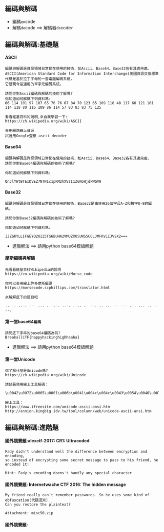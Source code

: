 ## 編碼與解碼
- 編碼`en`code
- 解碼`de`code ==> 解碼器`de`code`r`
## 編碼與解碼:基礎題
#### ASCII
```
編碼與解碼是資訊領域日常都在使用的技術，如Ascii、Base64、Base32各有其適用處。
ASCII(American Standard Code for Information Interchange)美國資訊交換標準代碼是基於拉丁字母的一套電腦編碼系統，
它是現今最通用的單字元編碼系統。

請問你對Ascii編碼與解碼的技術了解嗎?
你知道如何解碼下列資料嗎:
66 114 101 97 107 65 76 76 67 84 70 123 65 109 118 48 117 68 121 101 114 118 80 116 109 86 114 57 83 83 83 75 125

看看維基百科的說明,來自我學習一下:
https://zh.wikipedia.org/wiki/ASCII

善用網路線上資源
試著用Google查察 ascii decoder
```
#### Base64
```
編碼與解碼是資訊領域日常都在使用的技術，如Ascii、Base64、Base32各有其適用處，
請問你對Base64編碼與解碼的技術了解嗎?

你知道如何解碼下列資料嗎:

QnJlYWtBTExDVEZ7NTN1c1pRM2hXVzI1ZGNoWjdkWGV9
```

#### Base32
```
編碼與解碼是資訊領域日常都在使用的技術，Base32是由使用26個字母A-Z和數字0-9的編碼。

請問你對Base32編碼與解碼的技術了解嗎?

你知道如何解碼下列資料嗎:

IJZGKYLLIFGEYQ2UIZ5TS6BUHA2VMUZXO5UWS5CCLJMFKVLIJVSX2===
```
- 進階解法 ==> 請用python base64模組解題

#### 摩斯編碼與解碼
```
先看看維基百科Wikipedia的說明
https://en.wikipedia.org/wiki/Morse_code

你可以善用線上許多摩斯編碼
https://morsecode.scphillips.com/translator.html

來解解底下的題目吧

.. -. ..-. --- ... . -.-. ..-. .-.. .- --. .. ... -- --- .-. ... .. -. --.
```
#### 第一堂base64`編碼`
```
請問底下字串的base64編碼為何?
BreakallCTF{happyhackinghighhaaha}
```
- 進階解法 ==> 請用python base64模組解題

#### 第一堂Unicode
```
你了解什麼是Unicode嗎?
https://zh.wikipedia.org/wiki/Unicode

請試著使用線上工具解碼：

\u0042\u0072\u0065\u0061\u006b\u0041\u004c\u004c\u0043\u0054\u0046\u007b\u006d\u0079\u005f\u0066\u0069\u0072\u0073\u0074\u005f\u0055\u006e\u0069\u0043\u0030\u0064\u0065\u005f\u0033\u004f\u005f\u0045\u0061\u0073\u0079\u007d

線上工具：
https://www.ifreesite.com/unicode-ascii-ansi.htm
http://annion.kingbig.idv.tw/tool/column/web/unicode-ascii-ansi.htm
```
## 編碼與解碼:進階題
#### 國外競賽題:alexctf-2017: CR1: Ultracoded
```
Fady didn't understand well the difference between encryption and encoding,
so instead of encrypting some secret message to pass to his friend, he encoded it!

Hint: Fady's encoding doens't handly any special character
```
#### 國外競賽題: Internetwache CTF 2016: The hidden message
```
My friend really can’t remember passwords. So he uses some kind of obfuscation(代碼混淆).
Can you restore the plaintext?

Attachment: misc50.zip
```
#### 國外競賽題:
```

```
